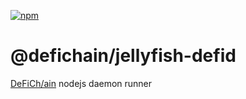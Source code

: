 [![npm](https://img.shields.io/npm/v/@defichain/jellyfish-defid)](https://www.npmjs.com/package/@defichain/jellyfish-defid/v/latest)

# @defichain/jellyfish-defid

[DeFiCh/ain](https://github.com/DeFiCh/ain) nodejs daemon runner
